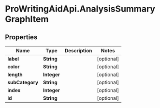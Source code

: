 # ProWritingAidApi.AnalysisSummaryGraphItem

## Properties
Name | Type | Description | Notes
------------ | ------------- | ------------- | -------------
**label** | **String** |  | [optional] 
**color** | **String** |  | [optional] 
**length** | **Integer** |  | [optional] 
**subCategory** | **String** |  | [optional] 
**index** | **Integer** |  | [optional] 
**id** | **String** |  | [optional] 


